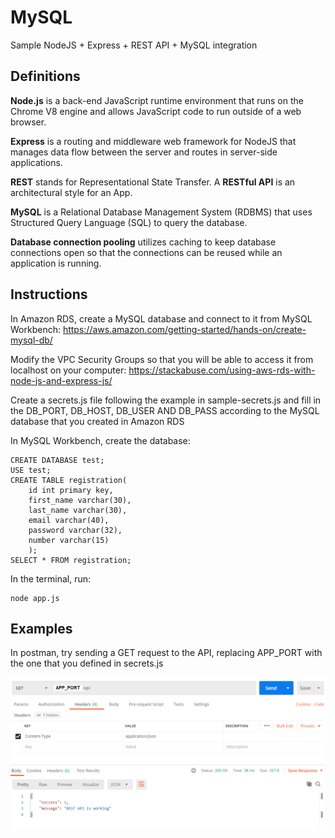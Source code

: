 # MySQL

Sample NodeJS + Express + REST API + MySQL integration

## Definitions

**Node.js** is a back-end JavaScript runtime environment that runs on the Chrome V8 engine and allows JavaScript code to run outside of a web browser.

**Express** is a routing and middleware web framework for NodeJS that manages data flow between the server and routes in server-side applications.

**REST** stands for Representational State Transfer. A **RESTful API** is an architectural style for an App.

**MySQL** is a Relational Database Management System (RDBMS) that uses Structured Query Language (SQL) to query the database.

**Database connection pooling** utilizes caching to keep database connections open so that the connections can be reused while an application is running.

## Instructions

In Amazon RDS, create a MySQL database and connect to it from MySQL Workbench:
https://aws.amazon.com/getting-started/hands-on/create-mysql-db/

Modify the VPC Security Groups so that you will be able to access it from localhost on your computer:
https://stackabuse.com/using-aws-rds-with-node-js-and-express-js/

Create a secrets.js file following the example in sample-secrets.js and fill in the DB_PORT, DB_HOST, DB_USER AND DB_PASS according to the MySQL database that you created in Amazon RDS

In MySQL Workbench, create the database:

    CREATE DATABASE test;
    USE test;
    CREATE TABLE registration(
        id int primary key,
        first_name varchar(30),
        last_name varchar(30),
        email varchar(40),
        password varchar(32),
        number varchar(15)
        );
    SELECT * FROM registration;

In the terminal, run:

    node app.js

## Examples

In postman, try sending a GET request to the API, replacing APP_PORT with the one that you defined in secrets.js

<img src="https://github.com/serena-ramley/MySQL/blob/main/sampleGET.png" alt="Sample GET request in Postman" />
